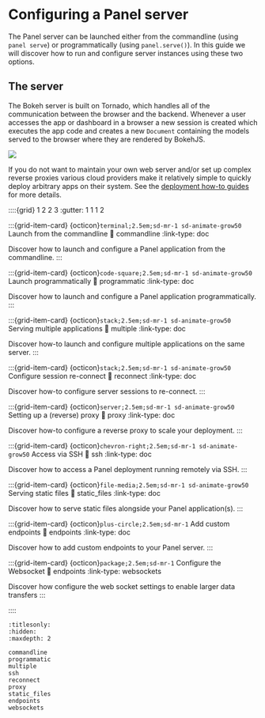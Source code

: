 # Configuring a Panel server

The Panel server can be launched either from the commandline (using `panel serve`) or programmatically (using `panel.serve()`). In this guide we will discover how to run and configure server instances using these two options.

## The server

The Bokeh server is built on Tornado, which handles all of the communication between the browser and the backend. Whenever a user accesses the app or dashboard in a browser a new session is created which executes the app code and creates a new ``Document`` containing the models served to the browser where they are rendered by BokehJS.

<div style="margin-left: auto; margin-right: auto; display: block">
<img src="https://bokeh.pydata.org/en/latest/_images/bokeh_serve.svg"></img>
</div>

If you do not want to maintain your own web server and/or set up complex reverse proxies various cloud providers make it relatively simple to quickly deploy arbitrary apps on their system. See the [deployment how-to guides](../deployment/index) for more details.

::::{grid} 1 2 2 3
:gutter: 1 1 1 2

:::{grid-item-card} {octicon}`terminal;2.5em;sd-mr-1 sd-animate-grow50` Launch from the commandline
:link: commandline
:link-type: doc

Discover how to launch and configure a Panel application from the commandline.
:::

:::{grid-item-card} {octicon}`code-square;2.5em;sd-mr-1 sd-animate-grow50` Launch programmatically
:link: programmatic
:link-type: doc

Discover how to launch and configure a Panel application programmatically.
:::

:::{grid-item-card} {octicon}`stack;2.5em;sd-mr-1 sd-animate-grow50` Serving multiple applications
:link: multiple
:link-type: doc

Discover how-to launch and configure multiple applications on the same server.
:::

:::{grid-item-card} {octicon}`stack;2.5em;sd-mr-1 sd-animate-grow50` Configure session re-connect
:link: reconnect
:link-type: doc

Discover how-to configure server sessions to re-connect.
:::

:::{grid-item-card} {octicon}`server;2.5em;sd-mr-1 sd-animate-grow50` Setting up a (reverse) proxy
:link: proxy
:link-type: doc

Discover how-to configure a reverse proxy to scale your deployment.
:::

:::{grid-item-card} {octicon}`chevron-right;2.5em;sd-mr-1 sd-animate-grow50` Access via SSH
:link: ssh
:link-type: doc

Discover how to access a Panel deployment running remotely via SSH.
:::

:::{grid-item-card} {octicon}`file-media;2.5em;sd-mr-1 sd-animate-grow50` Serving static files
:link: static_files
:link-type: doc

Discover how to serve static files alongside your Panel application(s).
:::

:::{grid-item-card} {octicon}`plus-circle;2.5em;sd-mr-1` Add custom endpoints
:link: endpoints
:link-type: doc

Discover how to add custom endpoints to your Panel server.
:::

:::{grid-item-card} {octicon}`package;2.5em;sd-mr-1` Configure the Websocket
:link: endpoints
:link-type: websockets

Discover how configure the web socket settings to enable larger data transfers
:::

::::

```{toctree}
:titlesonly:
:hidden:
:maxdepth: 2

commandline
programmatic
multiple
ssh
reconnect
proxy
static_files
endpoints
websockets
```
